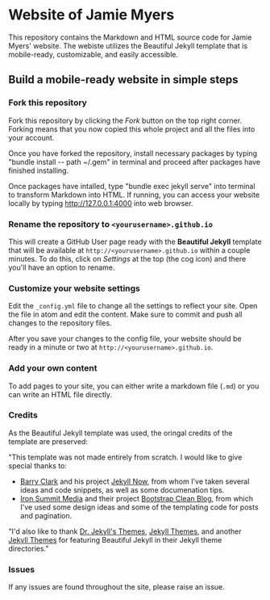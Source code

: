 # Website of Jamie Myers 
This repository contains the Markdown and HTML source code for Jamie Myers' website. The webiste utilizes the Beautiful Jekyll template that is mobile-ready, customizable, and easily accessible. 

## Build a mobile-ready website in simple steps

### Fork this repository
Fork this repository by clicking the *Fork* button on the top right corner. Forking means that you now copied this whole project and all the files into your account.

Once you have forked the repository, install necessary packages by typing "bundle install -- path ~/.gem" in terminal and proceed after packages have finished installing. 

Once packages have intalled, type "bundle exec jekyll serve" into terminal to transform Markdown into HTML. If running, you can access your website locally by typing http://127.0.0.1:4000 into web browser.

### Rename the repository to `<yourusername>.github.io`

This will create a GitHub User page ready with the **Beautiful Jekyll** template that will be available at `http://<yourusername>.github.io` within a couple minutes.  To do this, click on *Settings* at the top (the cog icon) and there you'll have an option to rename.

### Customize your website settings

Edit the `_config.yml` file to change all the settings to reflect your site. Open the file in atom and edit the content. Make sure to commit and push all changes to the repository files. 

After you save your changes to the config file, your website should be ready in a minute or two at `http://<yourusername>.github.io`.

### Add your own content

To add pages to your site, you can either write a markdown file (`.md`) or you can write an HTML file directly.

### Credits 
As the Beautiful Jekyll template was used, the oringal credits of the template are preserved:

"This template was not made entirely from scratch. I would like to give special thanks to:
- [Barry Clark](https://github.com/barryclark) and his project [Jekyll Now](https://github.com/barryclark/jekyll-now), from whom I've taken several ideas and code snippets, as well as some documenation tips.
- [Iron Summit Media](https://github.com/IronSummitMedia) and their project [Bootstrap Clean Blog](https://github.com/IronSummitMedia/startbootstrap-clean-blog), from which I've used some design ideas and some of the templating code for posts and pagination.

"I'd also like to thank [Dr. Jekyll's Themes](http://drjekyllthemes.github.io/), [Jekyll Themes](http://jekyllthemes.org/), and another [Jekyll Themes](http://jekyllrc.github.io/jekyllthemes/) for featuring Beautiful Jekyll in their Jekyll theme directories."

### Issues
If any issues are found throughout the site, please raise an issue. 
